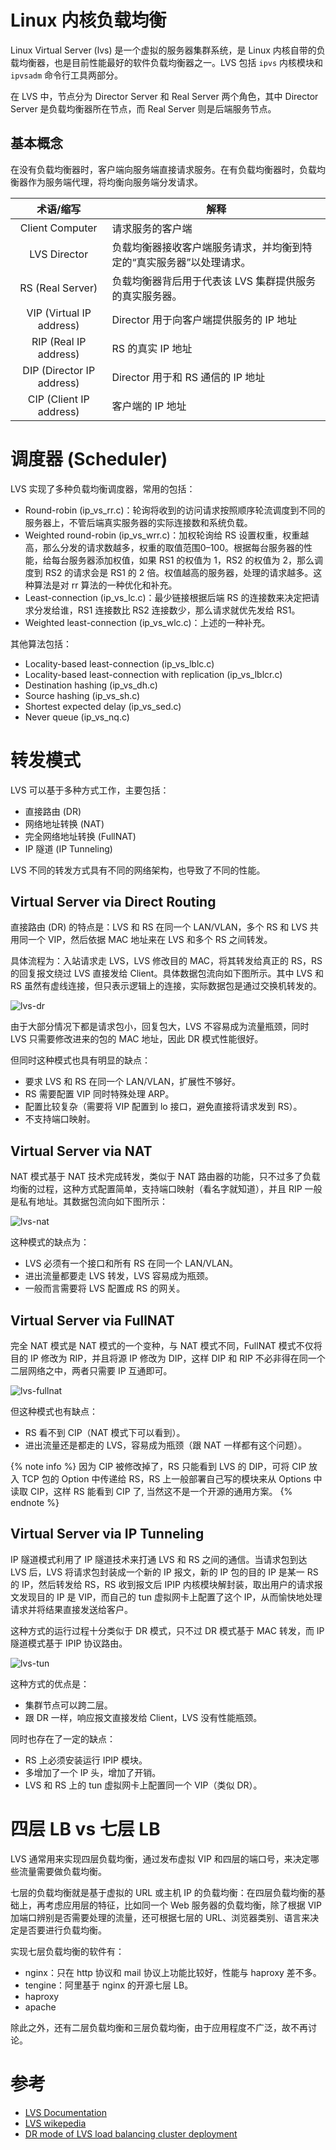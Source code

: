 # Linux 内核负载均衡

Linux Virtual Server (lvs)  是一个虚拟的服务器集群系统，是 Linux 内核自带的负载均衡器，也是目前性能最好的软件负载均衡器之一。LVS 包括 `ipvs` 内核模块和 `ipvsadm` 命令行工具两部分。

在 LVS 中，节点分为 Director Server 和 Real Server 两个角色，其中 Director Server 是负载均衡器所在节点，而 Real Server 则是后端服务节点。

## 基本概念

在没有负载均衡器时，客户端向服务端直接请求服务。在有负载均衡器时，负载均衡器作为服务端代理，将均衡向服务端分发请求。

|         术语/缩写         | 解释                                                         |
| :-----------------------: | ------------------------------------------------------------ |
|      Client Computer      | 请求服务的客户端                                             |
|       LVS Director        | 负载均衡器接收客户端服务请求，并均衡到特定的“真实服务器”以处理请求。 |
|     RS (Real Server)      | 负载均衡器背后用于代表该 LVS 集群提供服务的真实服务器。      |
| VIP (Virtual IP address)  | Director 用于向客户端提供服务的 IP 地址                      |
|   RIP (Real IP address)   | RS 的真实 IP 地址                                            |
| DIP (Director IP address) | Director 用于和 RS 通信的 IP 地址                            |
|  CIP (Client IP address)  | 客户端的 IP 地址                                             |

# 调度器 (Scheduler)
LVS 实现了多种负载均衡调度器，常用的包括：
- Round-robin (ip_vs_rr.c)：轮询将收到的访问请求按照顺序轮流调度到不同的服务器上，不管后端真实服务器的实际连接数和系统负载。
- Weighted round-robin (ip_vs_wrr.c)：加权轮询给 RS 设置权重，权重越高，那么分发的请求数越多，权重的取值范围0–100。根据每台服务器的性能，给每台服务器添加权值，如果 RS1 的权值为 1，RS2 的权值为 2，那么调度到 RS2 的请求会是 RS1 的 2 倍。权值越高的服务器，处理的请求越多。这种算法是对 rr 算法的一种优化和补充。
- Least-connection (ip_vs_lc.c)：最少链接根据后端 RS 的连接数来决定把请求分发给谁，RS1 连接数比 RS2 连接数少，那么请求就优先发给 RS1。
- Weighted least-connection (ip_vs_wlc.c)：上述的一种补充。

其他算法包括：
- Locality-based least-connection (ip_vs_lblc.c)
- Locality-based least-connection with replication (ip_vs_lblcr.c)
- Destination hashing (ip_vs_dh.c)
- Source hashing (ip_vs_sh.c)
- Shortest expected delay (ip_vs_sed.c)
- Never queue (ip_vs_nq.c)

# 转发模式
LVS 可以基于多种方式工作，主要包括：
- 直接路由 (DR)
- 网络地址转换 (NAT)
- 完全网络地址转换 (FullNAT)
- IP 隧道 (IP Tunneling)

LVS 不同的转发方式具有不同的网络架构，也导致了不同的性能。

## Virtual Server via Direct Routing
直接路由 (DR) 的特点是：LVS 和 RS 在同一个 LAN/VLAN，多个 RS 和 LVS 共用同一个 VIP，然后依据 MAC 地址来在 LVS 和多个 RS 之间转发。

具体流程为：入站请求走 LVS，LVS 修改目的 MAC，将其转发给真正的 RS，RS 的回复报文绕过 LVS 直接发给 Client。具体数据包流向如下图所示。其中 LVS 和 RS 虽然有虚线连接，但只表示逻辑上的连接，实际数据包是通过交换机转发的。

![lvs-dr](lvs.assets/lvs-dr.png)

由于大部分情况下都是请求包小，回复包大，LVS 不容易成为流量瓶颈，同时 LVS 只需要修改进来的包的 MAC 地址，因此 DR 模式性能很好。

但同时这种模式也具有明显的缺点：
- 要求 LVS 和 RS 在同一个 LAN/VLAN，扩展性不够好。
- RS 需要配置 VIP 同时特殊处理 ARP。
- 配置比较复杂（需要将 VIP 配置到 lo 接口，避免直接将请求发到 RS）。
- 不支持端口映射。

## Virtual Server via NAT
NAT 模式基于 NAT 技术完成转发，类似于 NAT 路由器的功能，只不过多了负载均衡的过程，这种方式配置简单，支持端口映射（看名字就知道），并且 RIP 一般是私有地址。其数据包流向如下图所示：

![lvs-nat](lvs.assets/lvs-nat.png)

这种模式的缺点为：
- LVS 必须有一个接口和所有 RS 在同一个 LAN/VLAN。
- 进出流量都要走 LVS 转发，LVS 容易成为瓶颈。
- 一般而言需要将 LVS 配置成 RS 的网关。

## Virtual Server via FullNAT
完全 NAT 模式是 NAT 模式的一个变种，与 NAT 模式不同，FullNAT 模式不仅将目的 IP 修改为 RIP，并且将源 IP 修改为 DIP，这样 DIP 和 RIP 不必非得在同一个二层网络之中，两者只需要 IP 互通即可。

![lvs-fullnat](lvs.assets/lvs-fullnat.png)

但这种模式也有缺点：
- RS 看不到 CIP（NAT 模式下可以看到）。
- 进出流量还是都走的 LVS，容易成为瓶颈（跟 NAT 一样都有这个问题）。

{% note info %}
因为 CIP 被修改掉了，RS 只能看到 LVS 的 DIP，可将 CIP 放入 TCP 包的 Option 中传递给 RS，RS 上一般部署自己写的模块来从 Options 中读取 CIP，这样 RS 能看到 CIP 了, 当然这不是一个开源的通用方案。
{% endnote %}

## Virtual Server via IP Tunneling
IP 隧道模式利用了 IP 隧道技术来打通 LVS 和 RS 之间的通信。当请求包到达 LVS 后，LVS 将请求包封装成一个新的 IP 报文，新的 IP 包的目的 IP 是某一 RS 的 IP，然后转发给 RS，RS 收到报文后 IPIP 内核模块解封装，取出用户的请求报文发现目的 IP 是 VIP，而自己的 tun 虚拟网卡上配置了这个 IP，从而愉快地处理请求并将结果直接发送给客户。

这种方式的运行过程十分类似于 DR 模式，只不过 DR 模式基于 MAC 转发，而 IP 隧道模式基于 IPIP 协议路由。

![lvs-tun](lvs.assets/lvs-tun.png)

这种方式的优点是：
- 集群节点可以跨二层。
- 跟 DR 一样，响应报文直接发给 Client，LVS 没有性能瓶颈。

同时也存在了一定的缺点：
- RS 上必须安装运行 IPIP 模块。
- 多增加了一个 IP 头，增加了开销。
- LVS 和 RS 上的 tun 虚拟网卡上配置同一个 VIP（类似 DR）。

# 四层 LB vs 七层 LB
LVS 通常用来实现四层负载均衡，通过发布虚拟 VIP 和四层的端口号，来决定哪些流量需要做负载均衡。

七层的负载均衡就是基于虚拟的 URL 或主机 IP 的负载均衡：在四层负载均衡的基础上，再考虑应用层的特征，比如同一个 Web 服务器的负载均衡，除了根据 VIP 加端口辨别是否需要处理的流量，还可根据七层的 URL、浏览器类别、语言来决定是否要进行负载均衡。

实现七层负载均衡的软件有：
- nginx：只在 http 协议和 mail 协议上功能比较好，性能与 haproxy 差不多。
- tengine：阿里基于 nginx 的开源七层 LB。
- haproxy
- apache

除此之外，还有二层负载均衡和三层负载均衡，由于应用程度不广泛，故不再讨论。

# 参考
- [LVS Documentation](http://www.linuxvirtualserver.org/Documents.html)
- [LVS wikepedia](https://en.wikipedia.org/wiki/Linux_Virtual_Server)
- [DR mode of LVS load balancing cluster deployment](https://programmer.group/dr-mode-of-lvs-load-balancing-cluster-deployment.html)
